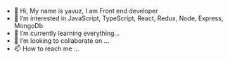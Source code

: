 - 👋 Hi, My name is yavuz, I am Front end developer
- 👀 I’m interested in JavaScript, TypeScript, React, Redux, Node, Express, MongoDb
- 🌱 I’m currently learning everything...
- 💞️ I’m looking to collaborate on ...
- 📫 How to reach me ...

<!---
yavuzdeveloper/yavuzdeveloper is a ✨ special ✨ repository because its `README.md` (this file) appears on your GitHub profile.
You can click the Preview link to take a look at your changes.
--->
